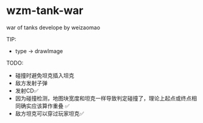 # wzm-tank-war
war of tanks develope by weizaomao

TIP:

- type -> drawImage

TODO: 

- 碰撞时避免坦克插入坦克
- 敌方发射子弹
- 发射CD✅
- 因为碰撞检测，地图块宽度和坦克一样导致判定碰撞了，理论上起点或终点相同确实应该算作重叠 ✅
- 敌方坦克可以穿过玩家坦克✅
